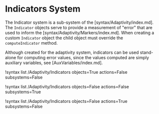 # Indicators System

The Indicator system is a sub-system of the [syntax/Adaptivity/index.md]. The `Indicator` objects
serve to provide a measurement of "error" that are used to inform the
[syntax/Adaptivity/Markers/index.md]. When creating a custom `Indicator` object the child object
must override the `computeIndicator` method.

Although created for the adaptivity system, indicators can be used stand-alone for computing error
values, since the values computed are simply auxiliary variables, see [AuxVariables/index.md].


!syntax list /Adaptivity/Indicators objects=True actions=False subsystems=False

!syntax list /Adaptivity/Indicators objects=False actions=False subsystems=True

!syntax list /Adaptivity/Indicators objects=False actions=True subsystems=False
